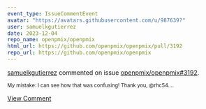 ```yaml
---
event_type: IssueCommentEvent
avatar: "https://avatars.githubusercontent.com/u/987639?"
user: samuelkgutierrez
date: 2023-12-04
repo_name: openpmix/openpmix
html_url: https://github.com/openpmix/openpmix/pull/3192
repo_url: https://github.com/openpmix/openpmix
---
```


<a href='https://github.com/samuelkgutierrez' target='_blank'>samuelkgutierrez</a> commented on issue <a href='https://github.com/openpmix/openpmix/pull/3192' target='_blank'>openpmix/openpmix#3192</a>.

<small>My mistake: I can see how that was confusing! Thank you, @rhc54....</small>

<a href='https://github.com/openpmix/openpmix/pull/3192' target='_blank'>View Comment</a>